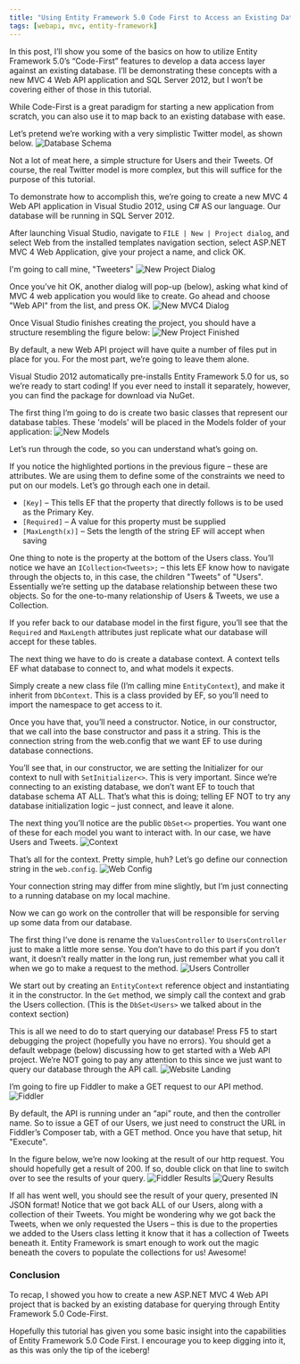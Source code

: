 ```yaml
---
title: "Using Entity Framework 5.0 Code First to Access an Existing Database"
tags: [webapi, mvc, entity-framework]
---
```


In this post, I’ll show you some of the basics on how to utilize Entity Framework 5.0’s “Code-First” features to develop a data access layer against an existing database. I’ll be demonstrating these concepts with a new MVC 4 Web API application and SQL Server 2012, but I won’t be covering either of those in this tutorial.

While Code-First is a great paradigm for starting a new application from scratch, you can also use it to map back to an existing database with ease.

Let’s pretend we’re working with a very simplistic Twitter model, as shown below.
![Database Schema](DBSchema.png)

Not a lot of meat here, a simple structure for Users and their Tweets. Of course, the real Twitter model is more complex, but this will suffice for the purpose of this tutorial.

To demonstrate how to accomplish this, we’re going to create a new MVC 4 Web API application in Visual Studio 2012, using C# AS our language. Our database will be running in SQL Server 2012.

After launching Visual Studio, navigate to `FILE | New | Project dialog`, and select Web from the installed templates navigation section, select ASP.NET MVC 4 Web Application, give your project a name, and click OK. 

I'm going to call mine, "Tweeters"
![New Project Dialog](NewProjectDialog.png)

Once you’ve hit OK, another dialog will pop-up (below), asking what kind of MVC 4 web application you would like to create. Go ahead and choose "Web API" from the list, and press OK.
![New MVC4 Dialog](NewMVC4Dialog.png)

Once Visual Studio finishes creating the project, you should have a structure resembling the figure below:
![New Project Finished](NewProjectFinished.png)

By default, a new Web API project will have quite a number of files put in place for you. For the most part, we’re going to leave them alone.

Visual Studio 2012 automatically pre-installs Entity Framework 5.0 for us, so we’re ready to start coding! If you ever need to install it separately, however, you can find the package for download via NuGet.

The first thing I’m going to do is create two basic classes that represent our database tables. These 'models' will be placed in the Models folder of your application:
![New Models](NewModels.png)

Let’s run through the code, so you can understand what’s going on.

If you notice the highlighted portions in the previous figure – these are attributes. We are using them to define some of the constraints we need to put on our models. Let’s go through each one in detail.
* `[Key]` – This tells EF that the property that directly follows is to be used as the Primary Key.
* `[Required]` – A value for this property must be supplied
* `[MaxLength(x)]` – Sets the length of the string EF will accept when saving

One thing to note is the property at the bottom of the Users class. You’ll notice we have an `ICollection<Tweets>;` – this lets EF know how to navigate through the objects to, in this case, the children "Tweets" of "Users". Essentially we’re setting up the database relationship between these two objects. So for the one-to-many relationship of Users & Tweets, we use a Collection.

If you refer back to our database model in the first figure, you’ll see that the `Required` and `MaxLength` attributes just replicate what our database will accept for these tables.

The next thing we have to do is create a database context. A context tells EF what database to connect to, and what models it expects.

Simply create a new class file (I’m calling mine `EntityContext`), and make it inherit from `DbContext`. This is a class provided by EF, so you’ll need to import the namespace to get access to it.

Once you have that, you’ll need a constructor. Notice, in our constructor, that we call into the base constructor and pass it a string. This is the connection string from the web.config that we want EF to use during database connections.

You’ll see that, in our constructor, we are setting the Initializer for our context to null with `SetInitializer<>`. This is very important. Since we’re connecting to an existing database, we don’t want EF to touch that database schema AT ALL. That’s what this is doing; telling EF NOT to try any database initialization logic – just connect, and leave it alone.

The next thing you’ll notice are the public `DbSet<>` properties. You want one of these for each model you want to interact with. In our case, we have Users and Tweets.
![Context](Context.png)

That’s all for the context. Pretty simple, huh? Let’s go define our connection string in the `web.config`.
![Web Config](WebConfig.png)

Your connection string may differ from mine slightly, but I’m just connecting to a running database on my local machine.

Now we can go work on the controller that will be responsible for serving up some data from our database.

The first thing I’ve done is rename the `ValuesController` to `UsersController` just to make a little more sense. You don’t have to do this part if you don’t want, it doesn’t really matter in the long run, just remember what you call it when we go to make a request to the method.
![Users Controller](UsersController.png)

We start out by creating an `EntityContext` reference object and instantiating it in the constructor. In the `Get` method, we simply call the context and grab the Users collection. (This is the `DbSet<Users>` we talked about in the context section)

This is all we need to do to start querying our database! Press F5 to start debugging the project (hopefully you have no errors). You should get a default webpage (below) discussing how to get started with a Web API project. We’re NOT going to pay any attention to this since we just want to query our database through the API call.
![Website Landing](WebsiteLanding.png)

I’m going to fire up Fiddler to make a GET request to our API method.
![Fiddler](Fiddler.png)

By default, the API is running under an “api” route, and then the controller name. So to issue a GET of our Users, we just need to construct the URL in Fiddler’s Composer tab, with a GET method. Once you have that setup, hit "Execute".

In the figure below, we’re now looking at the result of our http request. You should hopefully get a result of 200. If so, double click on that line to switch over to see the results of your query.
![Fiddler Results](FiddlerResults.png)
![Query Results](QueryResults.png)

If all has went well, you should see the result of your query, presented IN JSON format! Notice that we got back ALL of our Users, along with a collection of their Tweets. You might be wondering why we got back the Tweets, when we only requested the Users – this is due to the properties we added to the Users class letting it know that it has a collection of Tweets beneath it. Entity Framework is smart enough to work out the magic beneath the covers to populate the collections for us! Awesome!

### Conclusion
To recap, I showed you how to create a new ASP.NET MVC 4 Web API project that is backed by an existing database for querying through Entity Framework 5.0 Code-First.

Hopefully this tutorial has given you some basic insight into the capabilities of Entity Framework 5.0 Code First. I encourage you to keep digging into it, as this was only the tip of the iceberg!